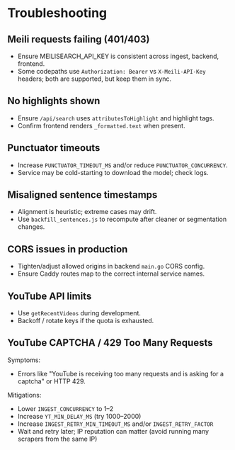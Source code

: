 # Troubleshooting

## Meili requests failing (401/403)

- Ensure MEILISEARCH_API_KEY is consistent across ingest, backend, frontend.
- Some codepaths use `Authorization: Bearer` vs `X-Meili-API-Key` headers; both are supported, but keep them in sync.

## No highlights shown

- Ensure `/api/search` uses `attributesToHighlight` and highlight tags.
- Confirm frontend renders `_formatted.text` when present.

## Punctuator timeouts

- Increase `PUNCTUATOR_TIMEOUT_MS` and/or reduce `PUNCTUATOR_CONCURRENCY`.
- Service may be cold-starting to download the model; check logs.

## Misaligned sentence timestamps

- Alignment is heuristic; extreme cases may drift.
- Use `backfill_sentences.js` to recompute after cleaner or segmentation changes.

## CORS issues in production

- Tighten/adjust allowed origins in backend `main.go` CORS config.
- Ensure Caddy routes map to the correct internal service names.

## YouTube API limits

- Use `getRecentVideos` during development.
- Backoff / rotate keys if the quota is exhausted.

## YouTube CAPTCHA / 429 Too Many Requests

Symptoms:

- Errors like "YouTube is receiving too many requests and is asking for a captcha" or HTTP 429.

Mitigations:

- Lower `INGEST_CONCURRENCY` to 1–2
- Increase `YT_MIN_DELAY_MS` (try 1000–2000)
- Increase `INGEST_RETRY_MIN_TIMEOUT_MS` and/or `INGEST_RETRY_FACTOR`
- Wait and retry later; IP reputation can matter (avoid running many scrapers from the same IP)
